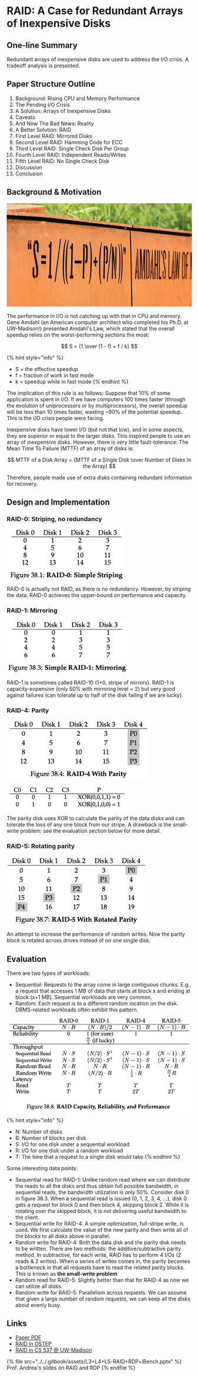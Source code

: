 # RAID: A Case for Redundant Arrays of Inexpensive Disks

## One-line Summary

Redundant arrays of inexpensive disks are used to address the I/O crisis. A tradeoff analysis is presented.

## Paper Structure Outline

1. Background: Rising CPU and Memory Performance
2. The Pending I/O Crisis
3. A Solution: Arrays of Inexpensive Disks
4. Caveats
5. And Now The Bad News: Reality
6. A Better Solution: RAID
7. First Level RAID: Mirrored Disks
8. Second Level RAID: Hamming Code for ECC
9. Third Level RAID: Single Check Disk Per Group
10. Fourth Level RAID: Independent Reads/Writes
11. Fifth Level RAID: No Single Check Disk
12. Discussion
13. Conclusion

## Background & Motivation

![Amdahl's Law in the UW-Madison Alumni Park. Photo by Jeff Miller from OnWisconsin (https://onwisconsin.uwalumni.com/features/6-surreptitious-science-lessons-in-alumni-park/).](../../.gitbook/assets/amdahlslaw-900x500-c-default.jpg)

The performance in I/O is not catching up with that in CPU and memory. Gene Amdahl (an American computer architect who completed his Ph.D. at UW-Madison!) presented Amdahl's Law, which stated that the overall speedup relies on the worst-performing sections the most:

$$
S = {1 \over (1 - f) + f / k}
$$

{% hint style="info" %}
* S = the effective speedup
* f = fraction of work in fast mode
* k = speedup while in fast mode
{% endhint %}

The implication of this rule is as follows: Suppose that 10% of some application is spent in I/O. If we have computers 100 times faster (through the evolution of uniprocessors or by multiprocessors), the overall speedup will be less than 10 times faster, wasting \~90% of the potential speedup. This is the I/O crisis people were facing.

Inexpensive disks have lower I/O (but not that low), and in some aspects, they are superior or equal to the larger disks. This inspired people to use an array of inexpensive disks. However, there is very little fault-tolerance: The Mean Time To Failure (MTTF) of an array of disks is:

$$
MTTF of a Disk Array = {MTTF of a Single Disk \over Number of Disks in the Array}
$$

Therefore, people made use of extra disks containing redundant information for recovery.

## Design and Implementation

### RAID-0: Striping, no redundancy

![Chunk size = 1 block. This can be changed to more blocks.](<../../.gitbook/assets/Screen Shot 2020-12-27 at 12.53.42 PM.png>)

RAID-0 is actually not RAID, as there is no redundancy. However, by striping the data, RAID-0 achieves the upper-bound on performance and capacity.

### RAID-1: Mirroring

![](<../../.gitbook/assets/Screen Shot 2020-12-27 at 12.54.16 PM.png>)

RAID-1 is sometimes called RAID-10 (1+0, stripe of mirrors). RAID-1 is capacity-expensive (only 50% with mirroring level = 2) but very good against failures (can tolerate up to half of the disk failing if we are lucky).

### RAID-4: Parity

![](<../../.gitbook/assets/Screen Shot 2020-12-27 at 12.54.32 PM.png>)

![The XOR parity function](<../../.gitbook/assets/Screen Shot 2020-12-27 at 1.04.23 PM.png>)

The parity disk uses XOR to calculate the parity of the data disks and can tolerate the loss of any one block from our stripe. A drawback is the small-write problem: see the evaluation section below for more detail.

### RAID-5: Rotating parity

![](<../../.gitbook/assets/Screen Shot 2020-12-27 at 12.54.48 PM.png>)

An attempt to increase the performance of random writes. Now the parity block is rotated across drives instead of on one single disk.

## Evaluation

There are two types of workloads:

* Sequential: Requests to the array come in large contiguous chunks. E.g., a request that accesses 1 MB of data that starts at block x and ending at block (x+1 MB). Sequential workloads are very common.
* Random: Each request is to a different random location on the disk. DBMS-related workloads often exhibit this pattern.

![](<../../.gitbook/assets/Screen Shot 2020-12-27 at 12.55.02 PM.png>)

{% hint style="info" %}
* N: Number of disks
* B: Number of blocks per disk
* S: I/O for one disk under a sequential workload
* R: I/O for one disk under a random workload
* T: The time that a request to a single disk would take
{% endhint %}

Some interesting data points:

* Sequential read for RAID-1: Unlike random read where we can distribute the reads to all the disks and thus obtain full possible bandwidth, in sequential reads, the bandwidth utilization is only 50%. Consider disk 0 in figure 38.3. When a sequential read is issued (0, 1, 2, 3, 4, ...), disk 0 gets a request for block 0 and then block 4, skipping block 2. While it is rotating over the skipped block, it is not delivering useful bandwidth to the client.
* Sequential write for RAID-4: A simple optimization, full-stripe write, is used. We first calculate the value of the new parity and then write all of the blocks to all disks above in parallel.
* Random write for RAID-4: Both the data disk and the parity disk needs to be written. There are two methods: the additive/subtractive parity method. In subtractive, for each write, RAID has to perform 4 I/Os (2 reads & 2 writes). When a series of writes comes in, the parity becomes a bottleneck in that all requests have to read the related parity blocks. This is known as **the small-write problem**.
* Random read for RAID-5: Slightly better than that for RAID-4 as now we can utilize all disks.
* Random write for RAID-5: Parallelism across requests. We can assume that given a large number of random requests, we can keep all the disks about evenly busy.

## Links

* [Paper PDF](http://web.mit.edu/6.033/2015/wwwdocs/papers/Patterson88.pdf)
* [RAID in OSTEP](http://pages.cs.wisc.edu/\~remzi/OSTEP/file-raid.pdf)
* [RAID in CS 537 @ UW-Madison](http://pages.cs.wisc.edu/\~shivaram/cs537-sp20-notes/raid/cs537-raid-notes.pdf)

{% file src="../../.gitbook/assets/L3+L4+L5-RAID+RDP+iBench.pptx" %}
Prof. Andrea's slides on RAID and RDP
{% endfile %}
